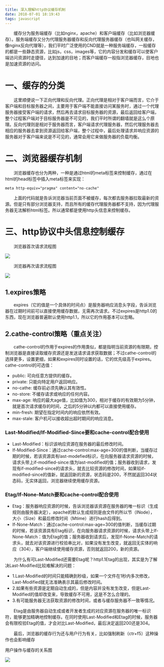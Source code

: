 ```yaml
---
title: 深入理解http协议缓存机制
date: 2018-07-01 18:19:43
tags: javascript
---
```


&emsp;&emsp;缓存分为服务端缓存（比如nginx，apache）和客户端缓存（比如浏览器缓存）。服务端缓存又分为代理服务器缓存和反向代理服务器缓存（也叫网关缓存，像nginx反向代理等），我们平时广泛使用的CND就是一种服务端缓存，一般缓存的都是一些静态资源，比如js，css，images等，它的内容分发和缓存可以使客户端访问资源时走捷径，达到加速的目地；而客户端缓存一般指浏览器缓存，目地也是加速资源的访问。
<!--more-->

# 一、缓存的分类

&emsp;&emsp;这里顺便说一下正向代理和反向代理。正向代理是相对于客户端而言，它介于客户端和目标服务器之间，主要用于客户端不能直接访问某服务时，通过一个代理服务器接受客户端的请求，然后再去请求目标服务器的资源，最后返回给客户端，整个过程客户端对于目标服务器是不可见的，我们平时所谓的翻墙就是这么个原理。反向代理则是相对于服务器而言，客户端请求代理服务器，然后代理服务器去相应的服务器去拿到资源返回给客户端，整个过程中，最后处理请求并响应资源的服务器对于客户端来说是不可见的，通常会用它来做服务器的负载均衡。

# 二、浏览器缓存机制

&emsp;&emsp;浏览器缓存也分为两种，一种是通过html的meta标签来控制缓存，通过在html的head标签中插入meta标签来实现：

```
meta http-equiv="pragma" content="no-cache"
```

&emsp;&emsp;上面的代码就是告诉浏览器当前页面不被缓存，每次都去服务器拉取最新的资源。但是只有部分浏览器支持，而且所有的缓存代理服务器都不支持，因为代理服务器无法解析html标签。所以通常都是使用http头信息来控制缓存。

# 三、http协议中头信息控制缓存

&emsp;&emsp;浏览器首次请求流程图

![](/images/12.png)

&emsp;&emsp;浏览器再次请求流程图

![](/images/13.png)

## 1.expires策略

&emsp;&emsp;expires（它的值是一个具体的时间点）是服务器响应消息头字段，告诉浏览器在过期时间前可以直接使用缓存数据，无需再次请求。不过expires是http1.0的东西，现在浏览器普遍默认使用http1.1，所以它的作用基本可以忽略。

## 2.cathe-control策略（重点关注）

&emsp;&emsp;cathe-control的作用于expires的作用类似，都是指明当前资源的有限期，控制浏览器是直接读取缓存资源还是发送请求请求获取数据；不过cathe-control的选择更多，设置更细，如果和expires同时设置的话，它的优先级高于expires。cathe-control的可选值：
+ public: 可向任意方提供的缓存。
+ private: 只能向特定用户返回响应。
+ no-cathe: 缓存前必须先确认其有效性。
+ no-store: 不缓存请求或响应的任何内容。
+ max-age: 响应的最大age值，比如值为300，相对于缓存的有效期为5分钟，就是首次请求缓存的时间，之后的5分钟以内都可以直接使用缓存。
+ min-fresh: 期望在指定时间内的响应依然有效。
+ max-stale: 客户机可以接收超出超时期间的响应消息。

### Last-Modified/If-Modified-Since要和cache-control配合使用
- Last-Modified：标识该响应资源在服务器的最后修改时间。     
- If-Modified-Since：通过cache-control:max-age=300的值判断，当缓存过期的时候，若该资源具有last-modefied标识，在向服务器请求资源的时候，请求头带上if-modified-since:值为last-modified的值；服务器收到请求，发现有if-modified-since的请求头，就去比较资源的修改时间，如果较if-modified-since的值新，就返回新的资源，状态码是200，不然就返回304状态码，无实体返回，浏览器继续使用缓存资源。

### Etag/If-None-Match要和cache-control配合使用
+ Etag：服务器响应资源的时候，告诉浏览器该资源在服务器的唯一标识（生成规则由服务器决定），apache的默认生成规则是由文件的所以节（INode），大小（Size）和最后修改时间（Mtime）进行hash后得到。
+ If-None-Match：通过cache-control:max-age=300的值判断，当缓存过期的时候，若该资源具有Etag标识，在向服务器请求资源的时候，请求头带上If-None-Match：值为Etag的值；服务器收到请求后，发现If-None-Match的请求头，就去对该资源进行校验串比对，如果没有发生改变，就返回无实体的响应（304），客户端继续使用缓存资源，否则就返回200，新的资源。

&emsp;&emsp;为什么有可Last-Modified还需要Etag呢？http1.1Etag的出现，其实是为了解决Last-Modified比较难解决的问题：

+ 1.Last-Modified的时间只能精确到秒级，如果一个文件在1秒内多次修改，Last-Modified就无法准确表示其最后修改时间。
+ 2.如果有些资源是定期自动生成的，但是内容并没有发生改变，但是Last-Modified的值却改变来，导致缓存不可用，这是不怎么合理的。
+ 3.有可能服务器无法获取资源的修改时间，或者与缓存服务器不一致等情况。

&emsp;&emsp;Etag是由服务器自动生成或者开发者生成的对应资源在服务器的唯一标识符，能够更加精确地控制缓存。在同时使用Last-Modified和Etag的时候，服务器会有限校验Etag的值，才会对比Last-Modified，最后决定返回200还是304。

&emsp;&emsp;最后，浏览器的缓存行为还与用户行为有关，比如强制刷新（ctr+f5）这种操作也会影响缓存

用户操作与缓存的关系图

![](/images/14.png)
